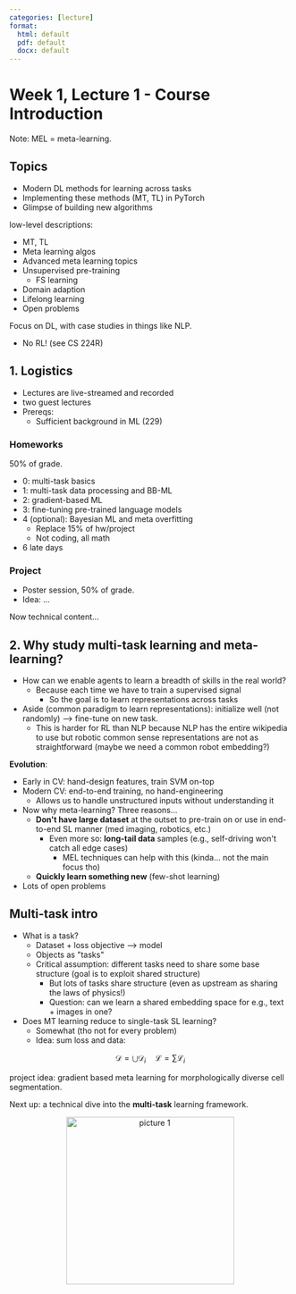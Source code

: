 ```yaml
---
categories: [lecture]
format: 
  html: default
  pdf: default
  docx: default
---
```


# Week 1, Lecture 1 - Course Introduction  

Note: MEL = meta-learning. 

## Topics 
- Modern DL methods for learning across tasks 
- Implementing these methods (MT, TL) in PyTorch 
- Glimpse of building new algorithms 

low-level descriptions: 
- MT, TL
- Meta learning algos 
- Advanced meta learning topics
- Unsupervised pre-training
    - FS learning
- Domain adaption 
- Lifelong learning 
- Open problems

Focus on DL, with case studies in things like NLP. 
- No RL! (see CS 224R) 

## 1. Logistics 
- Lectures are live-streamed and recorded 
- two guest lectures
- Prereqs:
    - Sufficient background in ML (229) 

### Homeworks 
50% of grade. 
- 0: multi-task basics
- 1: multi-task data processing and BB-ML
- 2: gradient-based ML 
- 3: fine-tuning pre-trained language models 
- 4 (optional): Bayesian ML and meta overfitting 
    - Replace 15% of hw/project 
    - Not coding, all math 
- 6 late days 

### Project
- Poster session, 50% of grade. 
- Idea: ... 

Now technical content... 

## 2. Why study multi-task learning and meta-learning?
- How can we enable agents to learn a breadth of skills in the real world? 
    - Because each time we have to train a supervised signal 
        - So the goal is to learn representations across tasks 
- Aside (common paradigm to learn representations): initialize well (not randomly) --> fine-tune on new task. 
    - This is harder for RL than NLP because NLP has the entire wikipedia to use but robotic common sense representations are not as straightforward (maybe we need a common robot embedding?)

**Evolution**:
- Early in CV: hand-design features, train SVM on-top 
- Modern CV: end-to-end training, no hand-engineering
    - Allows us to handle unstructured inputs without understanding it
- Now why meta-learning? Three reasons... 
    - **Don't have large dataset** at the outset to pre-train on or use in end-to-end SL manner (med imaging, robotics, etc.)
        - Even more so: **long-tail data** samples (e.g., self-driving won't catch all edge cases)
            - MEL techniques can help with this (kinda... not the main focus tho)
    - **Quickly learn something new** (few-shot learning)
- Lots of open problems 

## Multi-task intro 
- What is a task?
    - Dataset + loss objective --> model 
    - Objects as "tasks" 
    - Critical assumption: different tasks need to share some base structure (goal is to exploit shared structure)
        - But lots of tasks share structure (even as upstream as sharing the laws of physics!)
        - Question: can we learn a shared embedding space for e.g., text + images in one? 
- Does MT learning reduce to single-task SL learning?
    - Somewhat (tho not for every problem)
    - Idea: sum loss and data: 
    
$$
\mathcal{D}=\bigcup \mathcal{D}_i \quad \mathcal{L}=\sum \mathcal{L}_i
$$


project idea: gradient based meta learning for morphologically diverse cell segmentation. 


Next up: a technical dive into the **multi-task** learning framework. 

<p align="center">
<img alt="picture 1" src="https://cdn.jsdelivr.net/gh/minimatest/vscode-images/images/c49969eb11cb825d222502ce7dba1133f0ab193896de5d7a97599632a20c990c.png" width="300" />  
</p>
